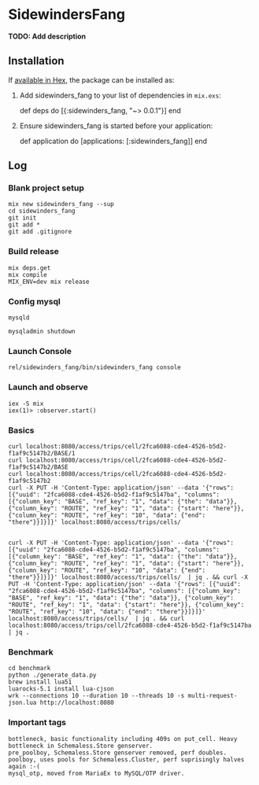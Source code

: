 # SidewindersFang

**TODO: Add description**

## Installation

If [available in Hex](https://hex.pm/docs/publish), the package can be installed as:

  1. Add sidewinders_fang to your list of dependencies in `mix.exs`:

        def deps do
          [{:sidewinders_fang, "~> 0.0.1"}]
        end

  2. Ensure sidewinders_fang is started before your application:

        def application do
          [applications: [:sidewinders_fang]]
        end



## Log

### Blank project setup

    mix new sidewinders_fang --sup
    cd sidewinders_fang
    git init
    git add *
    git add .gitignore

### Build release

    mix deps.get
    mix compile
    MIX_ENV=dev mix release

### Config mysql

    mysqld

    mysqladmin shutdown

### Launch Console

    rel/sidewinders_fang/bin/sidewinders_fang console

### Launch and observe

    iex -S mix
    iex(1)> :observer.start()

### Basics

    curl localhost:8080/access/trips/cell/2fca6088-cde4-4526-b5d2-f1af9c5147b2/BASE/1
    curl localhost:8080/access/trips/cell/2fca6088-cde4-4526-b5d2-f1af9c5147b2/BASE
    curl localhost:8080/access/trips/cell/2fca6088-cde4-4526-b5d2-f1af9c5147b2
    curl -X PUT -H 'Content-Type: application/json' --data '{"rows": [{"uuid": "2fca6088-cde4-4526-b5d2-f1af9c5147ba", "columns": [{"column_key": "BASE", "ref_key": "1", "data": {"the": "data"}}, {"column_key": "ROUTE", "ref_key": "1", "data": {"start": "here"}}, {"column_key": "ROUTE", "ref_key": "10", "data": {"end": "there"}}]}]}' localhost:8080/access/trips/cells/


    curl -X PUT -H 'Content-Type: application/json' --data '{"rows": [{"uuid": "2fca6088-cde4-4526-b5d2-f1af9c5147ba", "columns": [{"column_key": "BASE", "ref_key": "1", "data": {"the": "data"}}, {"column_key": "ROUTE", "ref_key": "1", "data": {"start": "here"}}, {"column_key": "ROUTE", "ref_key": "10", "data": {"end": "there"}}]}]}' localhost:8080/access/trips/cells/  | jq . && curl -X PUT -H 'Content-Type: application/json' --data '{"rows": [{"uuid": "2fca6088-cde4-4526-b5d2-f1af9c5147ba", "columns": [{"column_key": "BASE", "ref_key": "1", "data": {"the": "data"}}, {"column_key": "ROUTE", "ref_key": "1", "data": {"start": "here"}}, {"column_key": "ROUTE", "ref_key": "10", "data": {"end": "there"}}]}]}' localhost:8080/access/trips/cells/  | jq . && curl localhost:8080/access/trips/cell/2fca6088-cde4-4526-b5d2-f1af9c5147ba | jq .

### Benchmark

    cd benchmark
    python ./generate_data.py
    brew install lua51
    luarocks-5.1 install lua-cjson
    wrk --connections 10 --duration 10 --threads 10 -s multi-request-json.lua http://localhost:8080


### Important tags

    bottleneck, basic functionality including 409s on put_cell. Heavy bottleneck in Schemaless.Store genserver.
    pre_poolboy, Schemaless.Store genserver removed, perf doubles.
    poolboy, uses pools for Schemaless.Cluster, perf suprisingly halves again :-(
    mysql_otp, moved from MariaEx to MySQL/OTP driver.
